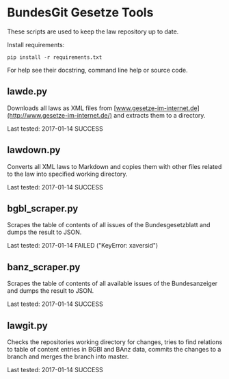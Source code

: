 BundesGit Gesetze Tools
=======================

These scripts are used to keep the law repository up to date.

Install requirements:

    pip install -r requirements.txt


For help see their docstring, command line help or source code.

## lawde.py

Downloads all laws as XML files from
[www.gesetze-im-internet.de](http://www.gesetze-im-internet.de/)
and extracts them to a directory.

Last tested: 2017-01-14 SUCCESS

## lawdown.py

Converts all XML laws to Markdown and copies them with other files related
to the law into specified working directory.

Last tested: 2017-01-14 SUCCESS

## bgbl_scraper.py

Scrapes the table of contents of all issues of the Bundesgesetzblatt and dumps
the result to JSON.

Last tested: 2017-01-14 FAILED ("KeyError: xaversid")

## banz_scraper.py

Scrapes the table of contents of all available issues of the Bundesanzeiger and
dumps the result to JSON.

Last tested: 2017-01-14 SUCCESS

## lawgit.py

Checks the repositories working directory for changes, tries to find relations
to table of content entries in BGBl and BAnz data, commits the changes to a branch
and merges the branch into master.

Last tested: 2017-01-14 SUCCESS